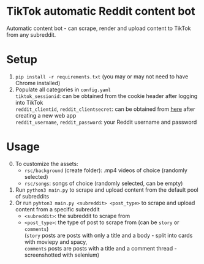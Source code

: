 # TikTok automatic Reddit content bot
Automatic content bot - can scrape, render and upload content to TikTok from any subreddit.
# Setup
1. `pip install -r requirements.txt` (you may or may not need to have Chrome installed)
2. Populate all categories in `config.yaml` \
   `tiktok_sessionid`: can be obtained from the cookie header after logging into TikTok \
   `reddit_clientid`, `reddit_clientsecret`: can be obtained from [here](https://www.reddit.com/prefs/apps/) after creating a new web app \
   `reddit_username`, `reddit_password`: your Reddit username and password 
# Usage
0. To customize the assets: 
   * `rsc/background` (create folder): .mp4 videos of choice (randomly selected) 
   * `rsc/songs`: songs of choice (randomly selected, can be empty) 
1. Run `python3 main.py` to scrape and upload content from the default pool of subreddits 
2. Or run `pyhton3 main.py <subreddit> <post_type>` to scrape and upload content from a specific subreddit 
   * `<subreddit>`: the subreddit to scrape from 
   * `<post_type>`: the type of post to scrape from (can be `story` or `comments`) \
   (`story` posts are posts with only a title and a body - split into cards with moviepy and spacy, \
   `comments` posts are posts with a title and a comment thread - screenshotted with selenium)
